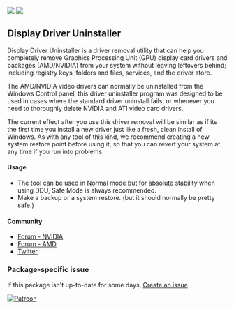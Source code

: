 [![](https://img.shields.io/chocolatey/v/ddu?color=green&label=ddu)](https://chocolatey.org/packages/ddu) [![](https://img.shields.io/chocolatey/dt/ddu)](https://chocolatey.org/packages/ddu)

## Display Driver Uninstaller
Display Driver Uninstaller is a driver removal utility that can help you completely 
remove Graphics Processing Unit (GPU) display card drivers and packages (AMD/NVIDIA) 
from your system without leaving leftovers behind; including registry keys, folders 
and files, services, and the driver store.

The AMD/NVIDIA video drivers can normally be uninstalled from the Windows Control 
panel, this driver uninstaller program was designed to be used in cases where the 
standard driver uninstall fails, or whenever you need to thoroughly delete NVIDIA 
and ATI video card drivers.

The current effect after you use this driver removal will be similar as if its the 
first time you install a new driver just like a fresh, clean install of Windows. 
As with any tool of this kind, we recommend creating a new system restore point 
before using it, so that you can revert your system at any time if you run into 
problems.

#### Usage
* The tool can be used in Normal mode but for absolute stability when using DDU, Safe 
Mode is always recommended.
* Make a backup or a system restore. (but it should normally be pretty safe.)

#### Community
* [Forum - NVIDIA](https://forums.guru3d.com/threads/display-driver-uninstaller-thread.379506/)
* [Forum - AMD](https://forums.guru3d.com/threads/display-driver-uninstaller-thread.379505/)
* [Twitter](https://twitter.com/Wagnard)

### Package-specific issue
If this package isn't up-to-date for some days, [Create an issue](https://github.com/tunisiano187/Chocolatey-packages/issues/new/choose)

[![Patreon](https://cdn.jsdelivr.net/gh/tunisiano187/Chocolatey-packages@d15c4e19c709e7148588d4523ffc6dd3cd3c7e5e/icons/patreon.png)](https://www.patreon.com/bePatron?u=39585820)

